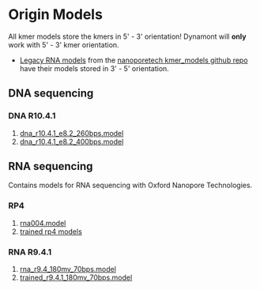# Origin Models

All kmer models store the kmers in 5' - 3' orientation!
Dynamont will **only** work with 5' - 3' kmer orientation.

- [Legacy RNA models](https://github.com/nanoporetech/kmer_models/tree/master/legacy) from the [nanoporetech kmer_models github repo](https://github.com/nanoporetech/kmer_models/) have their models stored in 3' - 5' orientation.

## DNA sequencing

### DNA R10.4.1

1. [dna_r10.4.1_e8.2_260bps.model](dna/r10.4.1/dna_r10.4.1_e8.2_260bps.model)
2. [dna_r10.4.1_e8.2_400bps.model](dna/r10.4.1/dna_r10.4.1_e8.2_400bps.model)

## RNA sequencing

Contains models for RNA sequencing with Oxford Nanopore Technologies.

### RP4

1. [rna004.model](https://github.com/nanoporetech/kmer_models/blob/master/rna004/9mer_levels_v1.txt)
2. [trained rp4 models](rna/rp4/trained_rna004.model)

### RNA R9.4.1

1. [rna_r9.4_180mv_70bps.model](rna/r9.4.1/rna_r9.4_180mv_70bps.model)
2. [trained_r9.4.1_180mv_70bps.model](rna/r9.4.1/trained_rna_r9.4_180mv_70bps.model)
